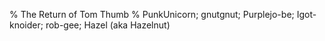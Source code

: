 % The Return of Tom Thumb
% PunkUnicorn; gnutgnut; Purplejo-be; Igot-knoider; rob-gee; Hazel (aka Hazelnut)
